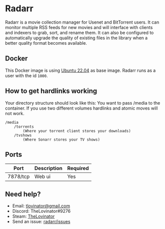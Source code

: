 # Radarr

Radarr is a movie collection manager for Usenet and BitTorrent users. It can monitor multiple RSS feeds for new movies
and will interface with clients and indexers to grab, sort, and rename them. It can also be configured to automatically
upgrade the quality of existing files in the library when a better quality format becomes available.

## Docker

This Docker image is using [Ubuntu 22.04](https://hub.docker.com/_/ubuntu/) as base image. Radarr runs as a user with
the id `1000`.

## How to get hardlinks working

Your directory structure should look like this:
You want to pass /media to the container. If you use two different volumes hardlinks and atomic moves will not work.

```
/media
    /torrents
        (Where your torrent client stores your downloads)
    /tvshows
        (Where Sonarr stores your TV shows)
```

## Ports

| Port     | Description | Required |
| -------- | ----------- | -------- |
| 7878/tcp | Web ui      | Yes      |

## Need help?

- Email: [tlovinator@gmail.com](mailto:tlovinator@gmail.com)
- Discord: TheLovinator#9276
- Steam: [TheLovinator](https://steamcommunity.com/id/TheLovinator/)
- Send an issue: [radarr/issues](https://github.com/Feed-The-Fish/radarr/issues)
